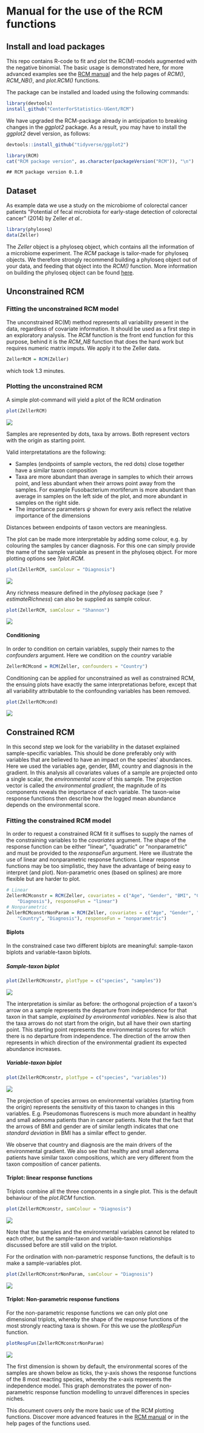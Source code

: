 
Manual for the use of the RCM functions
=======================================

Install and load packages
-------------------------

This repo contains R-code to fit and plot the RC(M)-models augmented with the negative binomial. The basic usage is demonstrated here, for more advanced examples see the [RCM manual](http://users.ugent.be/~shawinke/RCMmanual) and the help pages of *RCM()*, *RCM\_NB()*, and *plot.RCM()* functions.

The package can be installed and loaded using the following commands:

``` r
library(devtools)
install_github("CenterForStatistics-UGent/RCM")
```

We have upgraded the RCM-package already in anticipation to breaking changes in the *ggplot2* package. As a result, you may have to install the *ggplot2* devel version, as follows:

``` r
devtools::install_github("tidyverse/ggplot2")
```

``` r
library(RCM)
cat("RCM package version", as.character(packageVersion("RCM")), "\n")
```

    ## RCM package version 0.1.0

Dataset
-------

As example data we use a study on the microbiome of colorectal cancer patients "Potential of fecal microbiota for early-stage detection of colorectal cancer" (2014) by Zeller *et al.*.

``` r
library(phyloseq)
data(Zeller)
```

The *Zeller* object is a phyloseq object, which contains all the information of a microbiome experiment. The *RCM* package is tailor-made for phyloseq objects. We therefore strongly recommend building a phyloseq object out of your data, and feeding that object into the *RCM()* function. More information on building the phyloseq object can be found [here](http://joey711.github.io/phyloseq/import-data.html).

Unconstrained RCM
-----------------

### Fitting the unconstrained RCM model

The unconstrained RC(M) method represents all variability present in the data, regardless of covariate information. It should be used as a first step in an exploratory analysis. The *RCM* function is the front end function for this purpose, behind it is the *RCM\_NB* function that does the hard work but requires numeric matrix imputs. We apply it to the Zeller data.

``` r
ZellerRCM = RCM(Zeller)
```

which took 1.3 minutes.

### Plotting the unconstrained RCM

A simple plot-command will yield a plot of the RCM ordination

``` r
plot(ZellerRCM)
```

![](README_figs/README-plotUnconstrainedRCMall-1.png)

Samples are represented by dots, taxa by arrows. Both represent vectors with the origin as starting point.

Valid interpretatations are the following:

-   Samples (endpoints of sample vectors, the red dots) close together have a similar taxon composition
-   Taxa are more abundant than average in samples to which their arrows point, and less abundant when their arrows point away from the samples. For example Fusobacterium mortiferum is more abundant than average in samples on the left side of the plot, and more abundant in samples on the right side.
-   The importance parameters *ψ* shown for every axis reflect the relative importance of the dimensions

Distances between endpoints of taxon vectors are meaningless.

The plot can be made more interpretable by adding some colour, e.g. by colouring the samples by cancer diagnosis. For this one can simply provide the name of the sample variable as present in the phyloseq object. For more plotting options see *?plot.RCM*.

``` r
plot(ZellerRCM, samColour = "Diagnosis")
```

![](README_figs/README-plotUnconstrainedRCMallColour-1.png)

Any richness measure defined in the *phyloseq* package (see *?estimateRichness*) can also be supplied as sample colour.

``` r
plot(ZellerRCM, samColour = "Shannon")
```

![](README_figs/README-plotRichness-1.png)

#### Conditioning

In order to condition on certain variables, supply their names to the *confounders* argument. Here we condition on the *country* variable

``` r
ZellerRCMcond = RCM(Zeller, confounders = "Country")
```

Conditioning can be applied for unconstrained as well as constrained RCM, the ensuing plots have exactly the same interpretationas before, except that all variability attributable to the confounding variables has been removed.

``` r
plot(ZellerRCMcond)
```

![](README_figs/README-plotCond-1.png)

Constrained RCM
---------------

In this second step we look for the variability in the dataset explained sample-specific variables. This should be done preferably only with variables that are believed to have an impact on the species' abundances. Here we used the variables age, gender, BMI, country and diagnosis in the gradient. In this analysis all covariates values of a sample are projected onto a single scalar, the *environmental score* of this sample. The projection vector is called the *environmental gradient*, the magnitude of its components reveals the importance of each variable. The taxon-wise response functions then describe how the logged mean abundance depends on the environmental score.

### Fitting the constrained RCM model

In order to request a constrained RCM fit it suffises to supply the names of the constraining variables to the *covariates* argument. The shape of the response function can be either "linear", "quadratic" or "nonparametric" and must be provided to the *responseFun* argument. Here we illustrate the use of linear and nonparametric response functions. Linear response functions may be too simplistic, they have the advantage of being easy to interpret (and plot). Non-parametric ones (based on splines) are more flexible but are harder to plot.

``` r
# Linear
ZellerRCMconstr = RCM(Zeller, covariates = c("Age", "Gender", "BMI", "Country", 
    "Diagnosis"), responseFun = "linear")
# Nonparametric
ZellerRCMconstrNonParam = RCM(Zeller, covariates = c("Age", "Gender", "BMI", 
    "Country", "Diagnosis"), responseFun = "nonparametric")
```

#### Biplots

In the constrained case two different biplots are meaningful: sample-taxon biplots and variable-taxon biplots.

##### Sample-taxon biplot

``` r
plot(ZellerRCMconstr, plotType = c("species", "samples"))
```

![](README_figs/README-plotlin2cor-1.png)

The interpretation is similar as before: the orthogonal projection of a taxon's arrow on a sample represents the departure from independence for that taxon in that sample, *explained by environmental variables*. New is also that the taxa arrows do not start from the origin, but all have their own starting point. This starting point represents the environmental scores for which there is no departure from independence. The direction of the arrow then represents in which direction of the environmental gradient its expected abundance increases.

##### Variable-taxon biplot

``` r
plot(ZellerRCMconstr, plotType = c("species", "variables"))
```

![](README_figs/README-plotlin3-1.png)

The projection of species arrows on environmental variables (starting from the origin) represents the sensitivity of this taxon to changes in this variables. E.g. Pseudomonas fluorescens is much more abundant in healthy and small adenoma patients than in cancer patients. Note that the fact that the arrows of BMI and gender are of similar length indicates that one *standard deviation* in BMI has a similar effect to gender.

We observe that country and diagnosis are the main drivers of the environmental gradient. We also see that healthy and small adenoma patients have similar taxon compositions, which are very different from the taxon composition of cancer patients.

#### Triplot: linear response functions

Triplots combine all the three components in a single plot. This is the default behaviour of the *plot.RCM* function.

``` r
plot(ZellerRCMconstr, samColour = "Diagnosis")
```

![](README_figs/README-plotlin3Triplot-1.png)

Note that the samples and the environmental variables cannot be related to each other, but the sample-taxon and variable-taxon relationships discussed before are still valid on the triplot.

For the ordination with non-parametric response functions, the default is to make a sample-variables plot.

``` r
plot(ZellerRCMconstrNonParam, samColour = "Diagnosis")
```

![](README_figs/README-plotNP3Biplot-1.png)

#### Triplot: Non-parametric response functions

For the non-parametric response functions we can only plot one dimensional triplots, whereby the shape of the response functions of the most strongly reacting taxa is shown. For this we use the *plotRespFun* function.

``` r
plotRespFun(ZellerRCMconstrNonParam)
```

![](README_figs/README-plotNPTriplot-1.png)

The first dimension is shown by default, the environmental scores of the samples are shown below as ticks, the y-axis shows the response functions of the 8 most reacting species, whereby the x-axis represents the independence model. This graph demonstrates the power of non-parametric response function modelling to unravel differences in species niches.

This document covers only the more basic use of the RCM plotting functions. Discover more advanced features in the [RCM manual](http://users.ugent.be/~shawinke/RCMmanual) or in the help pages of the functions used.
